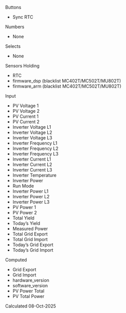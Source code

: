 Buttons
- Sync RTC

Numbers
- None

Selects
- None

Sensors Holding
- RTC
- firmware_dsp (blacklist MC402T/MC502T/MU802T)
- firmware_arm (blacklist MC402T/MC502T/MU802T)

Input
- PV Voltage 1
- PV Voltage 2
- PV Current 1
- PV Current 2
- Inverter Voltage L1
- Inverter Voltage L2
- Inverter Voltage L3
- Inverter Frequency L1
- Inverter Frequency L2
- Inverter Frequency L3
- Inverter Current L1
- Inverter Current L2
- Inverter Current L3
- Inverter Temperature
- Inverter Power
- Run Mode
- Inverter Power L1
- Inverter Power L2
- Inverter Power L3
- PV Power 1
- PV Power 2
- Total Yield
- Today’s Yield
- Measured Power
- Total Grid Export
- Total Grid Import
- Today’s Grid Export
- Today’s Grid Import

Computed
- Grid Export
- Grid Import
- hardware_version
- software_version
- PV Power Total
- PV Total Power

Calculated 08-Oct-2025